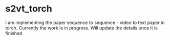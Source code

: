 # s2vt_torch

I am implementing the paper sequence to sequence - video to text paper in torch. Currently the work is in progress. Will update the details once it is finished
